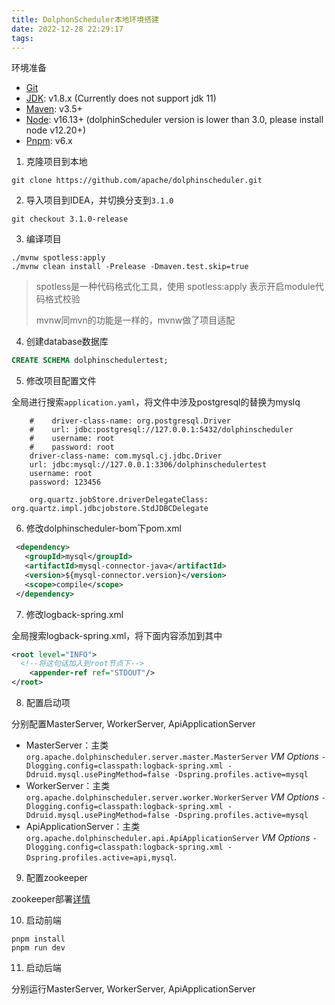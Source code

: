 ```yaml
---
title: DolphonScheduler本地环境搭建
date: 2022-12-28 22:29:17
tags:
---
```




环境准备

- [Git](https://git-scm.com/downloads)
- [JDK](https://www.oracle.com/technetwork/java/javase/downloads/index.html): v1.8.x (Currently does not support jdk 11)
- [Maven](http://maven.apache.org/download.cgi): v3.5+
- [Node](https://nodejs.org/en/download): v16.13+ (dolphinScheduler version is lower than 3.0, please install node v12.20+)
- [Pnpm](https://pnpm.io/installation): v6.x



1. 克隆项目到本地

```shell
git clone https://github.com/apache/dolphinscheduler.git
```

2. 导入项目到IDEA，并切换分支到``3.1.0``

```shell
git checkout 3.1.0-release
```

3. 编译项目

```shell
./mvnw spotless:apply 
./mvnw clean install -Prelease -Dmaven.test.skip=true
```

> spotless是一种代码格式化工具，使用 spotless:apply 表示开启module代码格式校验
>
> mvnw同mvn的功能是一样的，mvnw做了项目适配

4. 创建database数据库

```sql
CREATE SCHEMA dolphinschedulertest;
```

5. 修改项目配置文件

全局进行搜索``application.yaml``，将文件中涉及postgresql的替换为myslq

```shell
    #    driver-class-name: org.postgresql.Driver
    #    url: jdbc:postgresql://127.0.0.1:5432/dolphinscheduler
    #    username: root
    #    password: root
    driver-class-name: com.mysql.cj.jdbc.Driver
    url: jdbc:mysql://127.0.0.1:3306/dolphinschedulertest
    username: root
    password: 123456
    
    org.quartz.jobStore.driverDelegateClass: org.quartz.impl.jdbcjobstore.StdJDBCDelegate
```

6. 修改dolphinscheduler-bom下pom.xml

```xml
 <dependency>
   <groupId>mysql</groupId>
   <artifactId>mysql-connector-java</artifactId>
   <version>${mysql-connector.version}</version>
   <scope>compile</scope>
 </dependency>
```

7. 修改logback-spring.xml

全局搜索logback-spring.xml，将下面内容添加到其中

```xml
<root level="INFO">
  <!--将这句话加入到root节点下-->
	<appender-ref ref="STDOUT"/> 
</root>
```

8. 配置启动项

分别配置MasterServer, WorkerServer, ApiApplicationServer

- MasterServer：主类 `org.apache.dolphinscheduler.server.master.MasterServer`  *VM Options* `-Dlogging.config=classpath:logback-spring.xml -Ddruid.mysql.usePingMethod=false -Dspring.profiles.active=mysql`
- WorkerServer：主类 `org.apache.dolphinscheduler.server.worker.WorkerServer`  *VM Options* `-Dlogging.config=classpath:logback-spring.xml -Ddruid.mysql.usePingMethod=false -Dspring.profiles.active=mysql`
- ApiApplicationServer：主类 `org.apache.dolphinscheduler.api.ApiApplicationServer`  *VM Options* `-Dlogging.config=classpath:logback-spring.xml -Dspring.profiles.active=api,mysql`. 

9. 配置zookeeper

zookeeper部署[详情](https://blog.hoey.tk/2018/04/15/2018-04-15-hadoop-zookeeper%E9%9B%86%E7%BE%A4%E6%90%AD%E5%BB%BA%E5%8F%8A%E5%85%B6%E4%BD%BF%E7%94%A8/)

10. 启动前端

```shell
pnpm install
pnpm run dev
```

11. 启动后端

分别运行MasterServer, WorkerServer, ApiApplicationServer
